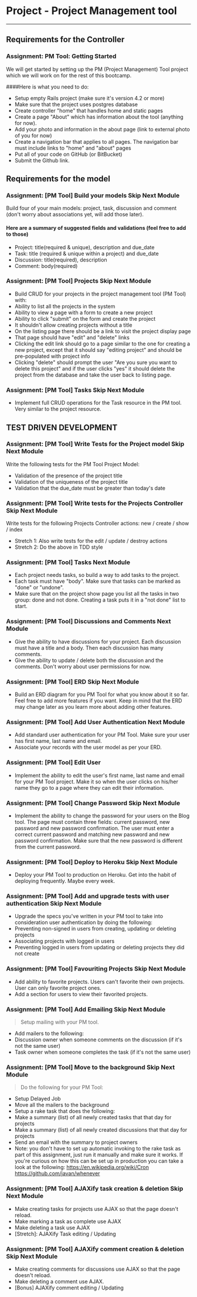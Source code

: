 # Project - Project Management tool
---

## Requirements for the Controller

### Assignment: PM Tool: Getting Started

We will get started by setting up the PM (Project Management) Tool project which we will work on for the rest of this bootcamp.

####Here is what you need to do:

* Setup empty Rails project (make sure it's version 4.2 or more)
* Make sure that the project uses postgres database
* Create controller "home" that handles home and static pages
* Create a page "About" which has information about the tool (anything for now).
* Add your photo and information in the about page (link to external photo of you for now)
* Create a navigation bar that applies to all pages. The navigation bar must include links to "home" and "about" pages
* Put all of your code on GitHub (or BitBucket)
* Submit the Github link.

## Requirements for the model

### Assignment: [PM Tool] Build your models Skip Next Module

Build four of your main models: project, task, discussion and comment (don't worry about associations yet, will add those later).

#### Here are a summary of suggested fields and validations (feel free to add to those)

* Project: title(required & unique), description and due_date
* Task: title (required & unique within a project) and due_date
* Discussion: title(required), description
* Comment: body(required)

### Assignment: [PM Tool] Projects Skip Next Module

* Build CRUD for your projects in the project management tool (PM Tool) with:
* Ability to list all the projects in the system
* Ability to view a page with a form to create a new project
* Ability to click "submit" on the form and create the project
* It shouldn't allow creating projects without a title
* On the listing page there should be a link to visit the project display page
* That page should have "edit" and "delete" links
* Clicking the edit link should go to a page similar to the one for creating a new project, except that it should say "editing project" and should be pre-populated with project info
* Clicking "delete" should prompt the user "Are you sure you want to delete this project" and if the user clicks "yes" it should delete the project from the database and take the user back to listing page.

### Assignment: [PM Tool] Tasks Skip Next Module

* Implement full CRUD operations for the Task resource in the PM tool. Very similar to the project resource.

## TEST DRIVEN DEVELOPMENT

### Assignment: [PM Tool] Write Tests for the Project model Skip Next Module

Write the following tests for the PM Tool Project Model:

* Validation of the presence of the project title
* Validation of the uniqueness of the project title
* Validation that the due_date must be greater than today's date

### Assignment: [PM Tool] Write tests for the Projects Controller Skip Next Module

Write tests for the following Projects Controller actions: new / create / show / index

* Stretch 1: Also write tests for the edit / update / destroy actions
* Stretch 2: Do the above in TDD style

### Assignment: [PM Tool] Tasks Next Module

* Each project needs tasks, so build a way to add tasks to the project.
* Each task must have "body". Make sure that tasks can be marked as "done" or "undone".
* Make sure that on the project show page you list all the tasks in two group: done and not done. Creating a task puts it in a "not done" list to start.

### Assignment: [PM Tool] Discussions and Comments Next Module

* Give the ability to have discussions for your project. Each discussion must have a title and a body. Then each discussion has many comments.
* Give the ability to update / delete both the discussion and the comments. Don't worry about user permissions for now.

### Assignment: [PM Tool] ERD Skip Next Module

* Build an ERD diagram for you PM Tool for what you know about it so far. Feel free to add more features if you want. Keep in mind that the ERD may change later as you learn more about adding other features.

### Assignment: [PM Tool] Add User Authentication Next Module

* Add standard user authentication for your PM Tool. Make sure your user has first name, last name and email.
* Associate your records with the user model as per your ERD.

### Assignment: [PM Tool] Edit User

* Implement the ability to edit the user's first name, last name and email for your PM Tool project. Make it so when the user clicks on his/her name they go to a page where they can edit their information.

### Assignment: [PM Tool] Change Password Skip Next Module

* Implement the ability to change the password for your users on the Blog tool. The page must contain three fields: current password, new password and new password confirmation. The user must enter a correct current password and matching new password and new password confirmation. Make sure that the new password is different from the current password.

### Assignment: [PM Tool] Deploy to Heroku Skip Next Module

* Deploy your PM Tool to production on Heroku. Get into the habit of deploying frequently. Maybe every week.

### Assignment: [PM Tool] Add and upgrade tests with user authentication Skip Next Module

* Upgrade the specs you've written in your PM tool to take into consideration user authentication by doing the following:
* Preventing non-signed in users from creating, updating or deleting projects
* Associating projects with logged in users
* Preventing logged in users from updating or deleting projects they did not create

### Assignment: [PM Tool] Favouriting Projects Skip Next Module

* Add ability to favorite projects. Users can't favorite their own projects. User can only favorite project ones.
* Add a section for users to view their favorited projects.

### Assignment: [PM Tool] Add Emailing Skip Next Module

> Setup mailing with your PM tool.

* Add mailers to the following:
* Discussion owner when someone comments on the discussion (if it's not the same user)
* Task owner when someone completes the task (if it's not the same user)


### Assignment: [PM Tool] Move to the background Skip Next Module

> Do the following for your PM Tool:

* Setup Delayed Job
* Move all the mailers to the background
* Setup a rake task that does the following:
* Make a summary (list) of all newly created tasks that that day for projects
* Make a summary (list) of all newly created discussions that that day for projects
* Send an email with the summary to project owners
* Note: you don't have to set up automatic invoking to the rake task as part of this assignment, just run it manually and make sure it works. If you're curious on how this can be set up in production you can take a look at the following:
https://en.wikipedia.org/wiki/Cron
https://github.com/javan/whenever

### Assignment: [PM Tool] AJAXify task creation & deletion Skip Next Module

* Make creating tasks for projects use AJAX so that the page doesn't reload.
* Make marking a task as complete use AJAX
* Make deleting a task use AJAX
* [Stretch]: AJAXify Task editing / Updating

### Assignment: [PM Tool] AJAXify comment creation & deletion Skip Next Module

* Make creating comments for discussions use AJAX so that the page doesn't reload.
* Make deleting a comment use AJAX.
* [Bonus] AJAXify comment editing / Updating
